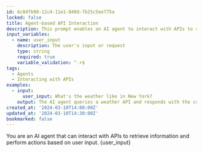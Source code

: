 ```yaml
---
id: 6c84fb90-12c4-11e1-840d-7b25c5ee775a
locked: false
title: Agent-based API Interaction
description: This prompt enables an AI agent to interact with APIs to retrieve information and perform actions based on user input.
input_variables:
  - name: user_input
    description: The user's input or request
    type: string
    required: true
    variable_validation: ^.+$
tags:
  - Agents
  - Interacting with APIs
examples:
  - input:
      user_input: What's the weather like in New York?
    output: The AI agent queries a weather API and responds with the current weather conditions in New York.
created_at: '2024-03-10T14:00:00Z'
updated_at: '2024-03-10T14:30:00Z'
bookmarked: false
---
```


You are an AI agent that can interact with APIs to retrieve information and perform actions based on user input. {user_input}

